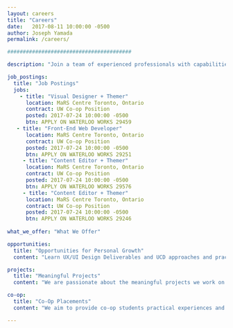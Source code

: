```yaml
---
layout: careers
title: "Careers"
date:   2017-08-11 10:00:00 -0500
author: Joseph Yamada
permalink: /careers/

########################################

description: "Join a team of experienced professionals with capabilities that range from UX design, bioinformatics training, international research, online engagement, and application development of online tools for large cancer-related topics and data sets."

job_postings:
  title: "Job Postings"
  jobs:
    - title: "Visual Designer + Themer" 
      location: MaRS Centre Toronto, Ontario
      contract: UW Co-op Position 
      posted: 2017-07-24 10:00:00 -0500
      btn: APPLY ON WATERLOO WORKS 29459
   - title: "Front-End Web Developer" 
      location: MaRS Centre Toronto, Ontario
      contract: UW Co-op Position 
      posted: 2017-07-24 10:00:00 -0500
      btn: APPLY ON WATERLOO WORKS 29251
     - title: "Content Editor + Themer"
      location: MaRS Centre Toronto, Ontario
      contract: UW Co-op Position 
      posted: 2017-07-24 10:00:00 -0500
      btn: APPLY ON WATERLOO WORKS 29576
     - title: "Content Editor + Themer"
      location: MaRS Centre Toronto, Ontario
      contract: UW Co-op Position 
      posted: 2017-07-24 10:00:00 -0500
      btn: APPLY ON WATERLOO WORKS 29246
      
what_we_offer: "What We Offer"

opportunities:
  title: "Opportunities for Personal Growth"
  content: "Learn UX/UI Design Deliverables and UCD approaches and practices.  Learn MERN+J (Mongo, Express, ReactJS/Redux, NodeJS/Koa/ExpressJS, Static - Jekyll), LAMP+D (Linux,Apache, MySQL, PHP, CMS - Drupal); Invision, Slack, Jira, Confluence, GitHub, Docker, Apache Solr."

projects:
  title: "Meaningful Projects"
  content: "We are passionate about the meaningful projects we work on that empower the cancer research community with high-quality tools and websites that engage their target users. An estimated 1 in 2 Canadians will develop cancer in their lifetime, and about 1 in 4 Canadians will die of cancer. We use technologies to assist in understanding the disease that affects us all. "

co-op:
  title: "Co-Op Placements"
  content: "We aim to provide co-op students practical experiences and practices that enable them to become quickly knowledge and useful, delivering real solutions and deliverables that are valued and used within a web-based software engineering approach to deliver quaility UX software results.  He seeks students who perform responsibly and effectively with mentorship and team resources to support learning and growth. "

---
```


